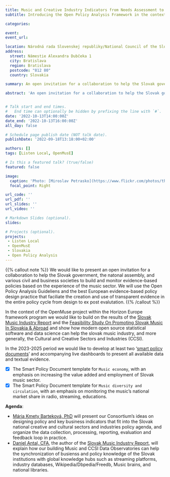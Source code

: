 ```yaml
---
title: Music and Creative Industry Indicators from Needs Assessment to Automated Production
subtitle: Introducing the Open Policy Analysis Framework in the context of Slovak national cultural and creative industries policy framework

categories:

event: 
event_url: 

location: Národná rada Slovenskej republiky/National Council of the Slovak Republic
address:
  street: Námestie Alexandra Dubčeka 1
  city: Bratislava
  region: Bratislava
  postcode: "812 80"
  country: Slovakia

summary: An open invitation for a collaboration to help the Slovak government, the natonal assembly, and various civil and business societies to build and monitor evidence-based policies based on the experience of the music sector.

abstract: 'An open invitation for a collaboration to help the Slovak government, the natonal assembly, and various civil and business societies to build and monitor evidence-based policies based on the experience of the music sector. We will use the Open Policy Analysis Guideliens and the best European evidence-based policy design practice that faciliate the creation and use of transparent evidence in the entire policy cycle from design to ex post evalutation.'


# Talk start and end times.
#   End time can optionally be hidden by prefixing the line with `#`.
date: '2022-10-13T14:00:00Z'
date_end: '2022-10-13T16:00:00Z'
all_day: false

# Schedule page publish date (NOT talk date).
publishDate: '2022-09-18T13:18:00+02:00'

authors: []
tags: [Listen Local, OpenMusE]

# Is this a featured talk? (true/false)
featured: false

image:
  caption: 'Photo: [Miroslav Petrasko](https://www.flickr.com/photos/theodevil/7829632428)'
  focal_point: Right

url_code: ''
url_pdf: ''
url_slides: ''
url_video: ''

# Markdown Slides (optional).
slides:

# Projects (optional).
projects:
 - Listen Local
 - OpenMusE
 - Slovakia
 - Open Policy Analysis
---
```


{{% callout note %}}
We would like to present an open invitation for a collaboration to help the Slovak government, the natonal assembly, and various civil and business societies to build and monitor evidence-based policies based on the experience of the music sector. We will use the Open Policy Analysis Guideliens and the best European evidence-based policy design practice that faciliate the creation and use of transparent evidence in the entire policy cycle from design to ex post evalutation.
{{% /callout %}}

In the context of the OpenMuse project within the Horizon Europe framework program we would like to build on the results of the [Slovak Music Industry Report](https://music.dataobservatory.eu/publication/slovak_music_industry_2019/) and the [Feasibility Study On Promoting Slovak Music In Slovakia & Abroad](https://music.dataobservatory.eu/publication/listen_local_2020/) and show how modern open source statistical software and data science can help the slovak music industry, and more generally, the Cultural and Creative Sectors and Industries (CCSI).

In the 2023-2025 period we would like to develop at least two ‘[smart policy documents](https://reprex.nl/apps/smart-policy-documents/)’ and accompanying live dashboards to present all available data and textual evidence. 
- [x] The Smart Policy Document template for `Music economy`, with an emphasis on increasing the value added and employment of Slovak music sector.
- [x] The Smart Policy Document template for `Music diversity and circulation`, with an emphasis on monitoring the music’s national market share in radio, streaming, educations.

**Agenda**:

- [Mária Kmety Barteková, PhD](https://music.dataobservatory.eu/authors/maria_bartekova/) will present our Consortium’s ideas on designing policy and key business indicators that fit into the Slovak national creative and cultural sectors and industries policy agenda, and organize the data collection, processing, reporting, evaluation and feedback loop in practice.
- [Daniel Antal, CFA](https://music.dataobservatory.eu/authors/daniel_antal/), the author of the [Slovak Music Industry Report](https://music.dataobservatory.eu/publication/slovak_music_industry_2019/), will explain how our building Music and CCSI Data Observatories can help the synchronization of busienss and policy knowledge of the Slovak institutions with global knowledge hubs such as streaming platforms, industry databases, Wikipedia/Dbpedia/Freedb, Music brains, and national libraries. 
